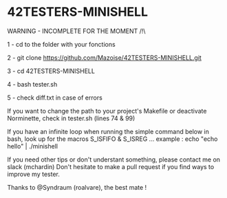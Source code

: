 # 42TESTERS-MINISHELL

WARNING - INCOMPLETE FOR THE MOMENT /!\

1 - cd to the folder with your fonctions

2 - git clone https://github.com/Mazoise/42TESTERS-MINISHELL.git

3 - cd 42TESTERS-MINISHELL

4 - bash tester.sh

5 - check diff.txt in case of errors

If you want to change the path to your project's Makefile or deactivate Norminette, check in tester.sh (lines 74 & 99)

If you have an infinite loop when running the simple command below in bash, look up for the macros S_ISFIFO & S_ISREG ...
example :
        echo "echo hello" | ./minishell

If you need other tips or don't understant something, please contact me on slack (mchardin)
Don't hesitate to make a pull request if you find ways to improve my tester.

Thanks to @Syndraum (roalvare), the best mate ! 
